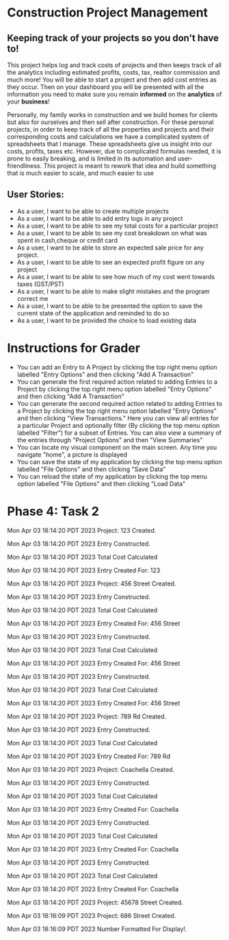 # Construction Project Management 

## Keeping track of your projects so you don't have to!

This project helps log and track costs of projects and then 
keeps track of all the analytics including estimated profits,
costs, tax, realtor commission and much more! You will be able
to start a project and then add cost entries as they occur. 
Then on your dashboard you will be presented with all the 
information you need to make sure you remain **informed** on the 
**analytics** of your **business**!

Personally, my family works in construction and we 
build homes for clients but also for ourselves and then sell after construction. For these personal projects, in order to keep 
track of all the properties and projects and their 
corresponding costs and calculations we have a complicated 
system of spreadsheets that I manage. These spreadsheets 
give us insight into our costs, profits, taxes etc. 
However, due to complicated formulas needed, it is prone 
to easily breaking, and is limited in its automation and 
user-friendliness. This project is meant to rework that idea
and build something that is much easier to scale, and much easier
to use 
## User Stories:

- As a user, I want to be able to create multiple projects
- As a user, I want to be able to add entry logs in any project
- As a user, I want to be able to see my total costs for a particular project
- As a user, I want to be able to see my cost breakdown on what was spent in cash,cheque or credit card
- As a user, I want to be able to store an expected sale price for any project.
- As a user, I want to be able to see an expected profit figure on any project
- As a user, I want to be able to see how much of my cost went towards taxes (GST/PST)
- As a user, I want to be able to make slight mistakes and the program correct me
- As a user, I want to be able to be presented the option to save the current state of the application and reminded to 
do so
- As a user, I want to be provided the choice to load existing data

# Instructions for Grader

- You can add an Entry to A Project by clicking the top right menu option labelled "Entry Options" and then clicking 
   "Add A Transaction"
- You can generate the first required action related to adding Entries to a Project by clicking the top right menu option 
labelled "Entry Options" and then clicking
  "Add A Transaction"
- You can generate the second required action related to adding Entries to a Project by clicking the top right menu option
labelled "Entry Options" and then clicking "View Transactions." Here you can view all entries for a particular Project 
and optionally filter (By clicking the top menu option labelled "Filter") for a subset of Entries. You can also view
a summary of the entries through "Project Options" and then "View Summaries"
- You can locate my visual component on the main screen. Any time you navigate "home", a picture is displayed
- You can save the state of my application by clicking the top menu option labelled "File Options" and then clicking 
"Save Data"
- You can reload the state of my application by clicking the top menu option labelled "File Options" and then clicking
  "Load Data"

# Phase 4: Task 2
Mon Apr 03 18:14:20 PDT 2023
Project: 123 Created.

Mon Apr 03 18:14:20 PDT 2023
Entry Constructed.

Mon Apr 03 18:14:20 PDT 2023
Total Cost Calculated

Mon Apr 03 18:14:20 PDT 2023
Entry Created For: 123

Mon Apr 03 18:14:20 PDT 2023
Project: 456 Street Created.

Mon Apr 03 18:14:20 PDT 2023
Entry Constructed.

Mon Apr 03 18:14:20 PDT 2023
Total Cost Calculated

Mon Apr 03 18:14:20 PDT 2023
Entry Created For: 456 Street

Mon Apr 03 18:14:20 PDT 2023
Entry Constructed.

Mon Apr 03 18:14:20 PDT 2023
Total Cost Calculated

Mon Apr 03 18:14:20 PDT 2023
Entry Created For: 456 Street

Mon Apr 03 18:14:20 PDT 2023
Entry Constructed.

Mon Apr 03 18:14:20 PDT 2023
Total Cost Calculated

Mon Apr 03 18:14:20 PDT 2023
Entry Created For: 456 Street

Mon Apr 03 18:14:20 PDT 2023
Project: 789 Rd Created.

Mon Apr 03 18:14:20 PDT 2023
Entry Constructed.

Mon Apr 03 18:14:20 PDT 2023
Total Cost Calculated

Mon Apr 03 18:14:20 PDT 2023
Entry Created For: 789 Rd

Mon Apr 03 18:14:20 PDT 2023
Project: Coachella Created.

Mon Apr 03 18:14:20 PDT 2023
Entry Constructed.

Mon Apr 03 18:14:20 PDT 2023
Total Cost Calculated

Mon Apr 03 18:14:20 PDT 2023
Entry Created For: Coachella

Mon Apr 03 18:14:20 PDT 2023
Entry Constructed.

Mon Apr 03 18:14:20 PDT 2023
Total Cost Calculated

Mon Apr 03 18:14:20 PDT 2023
Entry Created For: Coachella

Mon Apr 03 18:14:20 PDT 2023
Entry Constructed.

Mon Apr 03 18:14:20 PDT 2023
Total Cost Calculated

Mon Apr 03 18:14:20 PDT 2023
Entry Created For: Coachella

Mon Apr 03 18:14:20 PDT 2023
Project: 45678 Street Created.

Mon Apr 03 18:16:09 PDT 2023
Project: 686 Street Created.

Mon Apr 03 18:16:09 PDT 2023
Number Formatted For Display!.

